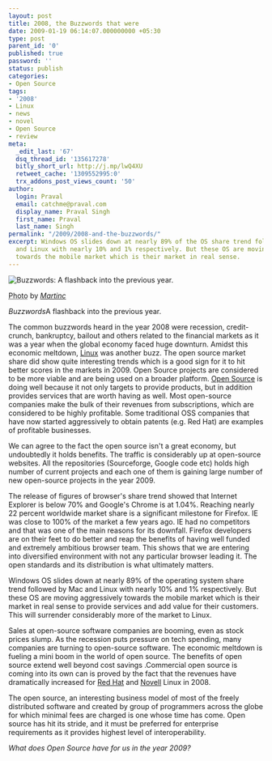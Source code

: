 ```yaml
---
layout: post
title: 2008, the Buzzwords that were
date: 2009-01-19 06:14:07.000000000 +05:30
type: post
parent_id: '0'
published: true
password: ''
status: publish
categories:
- Open Source
tags:
- '2008'
- Linux
- news
- novel
- Open Source
- review
meta:
  _edit_last: '67'
  dsq_thread_id: '135617278'
  bitly_short_url: http://j.mp/lwQ4XU
  retweet_cache: '1309552995:0'
  trx_addons_post_views_count: '50'
author:
  login: Praval
  email: catchme@praval.com
  display_name: Praval Singh
  first_name: Praval
  last_name: Singh
permalink: "/2009/2008-and-the-buzzwords/"
excerpt: Windows OS slides down at nearly 89% of the OS share trend followed by Mac
  and Linux with nearly 10% and 1% respectively. But these OS are moving aggressively
  towards the mobile market which is their market in real sense.
---
```

<div class="figure"><img src="/static/2009/01/buzzwords-2008.jpg" alt="Buzzwords: A flashback into the previous year." />
<p class="credit"><abbr class="type" title="Photograph">Photo</abbr> by <cite><a href="http://www.flickr.com/photos/martincrockett/97335809/">Martinc</a></cite></p>
<p class="caption"><em class="title">Buzzwords</em>A flashback into the previous year.</p>
</div>
<p>The common buzzwords heard in the year 2008 were recession, credit-crunch, bankruptcy, bailout and others related to the financial markets as it was a year when the global economy faced huge downturn. Amidst this economic meltdown, <a href="/category/technology/linux/">Linux</a> was another buzz. The open source market share did show quite interesting trends which is a good sign for it to hit better scores in the markets in 2009. Open Source projects are considered to be more viable and are being used on a broader platform. <a href="/category/open-source/">Open Source</a> is doing well because it  not only targets to provide products, but in addition provides services that are worth having as well. Most open-source companies make the bulk of their revenues from subscriptions, which are considered to be highly profitable.  Some traditional OSS companies that have now started aggressively to obtain patents (e.g. Red Hat) are examples of profitable businesses.</p>
<p>We can agree to the fact the open source isn't a great economy, but undoubtedly it holds benefits. The traffic is considerably up at open-source websites. All the repositories (Sourceforge, Google code etc) holds high number of current projects and each one of them is gaining large number of new open-source projects in the year 2009.</p>
<p>The release of figures of browser's share trend showed that Internet Explorer is below 70% and Google's Chrome is at 1.04%. Reaching nearly 22 percent worldwide market share is a significant milestone for Firefox. IE was close to 100% of the market a few years ago. IE had no competitors and that was one of the main reasons for its downfall. Firefox developers are on their feet to do better and reap the benefits of having well funded and extremely ambitious browser team. This shows that we are entering into diversified environment with not any particular browser leading it. The open standards and its distribution is what ultimately matters.</p>
<p>Windows OS slides down at nearly 89% of the operating system share trend followed by Mac and Linux with nearly 10% and 1% respectively. But these OS are moving aggressively towards the mobile market which is their market in real sense to provide services and add value for their customers. This will surrender considerably more of the market to Linux.</p>
<p>Sales at open-source software companies are booming, even as stock prices slump. As the recession puts pressure on tech spending, many companies are turning to open-source software. The economic meltdown is fueling a mini boom in the world of open source. The benefits of open source extend well beyond cost savings .Commercial open source is coming into its own can is proved by the fact that the revenues have dramatically increased for <a href="http://news.cnet.com/8301-13505_3-10128256-16.html">Red Hat</a> and <a href="http://news.cnet.com/8301-13505_3-10113863-16.html">Novell</a> Linux in 2008.</p>
<p>The open source, an interesting business model of most of the freely distributed software and created by group of programmers across the globe for which minimal fees are charged is one whose time has come. Open source has hit its stride, and it must be preferred for enterprise requirements as it provides highest level of interoperability.</p>
<p><em>What does Open Source have for us in the year 2009?</em></p>

